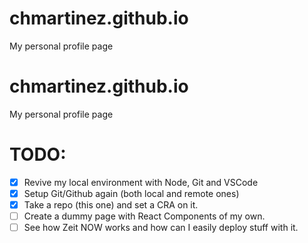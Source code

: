 # chmartinez.github.io
My personal profile page
# chmartinez.github.io
My personal profile page

# TODO:
- [x] Revive my local environment with Node, Git and VSCode
- [x] Setup Git/Github again (both local and remote ones)
- [x] Take a repo (this one) and set a CRA on it.
- [ ] Create a dummy page with React Components of my own.
- [ ] See how Zeit NOW works and how can I easily deploy stuff with it.